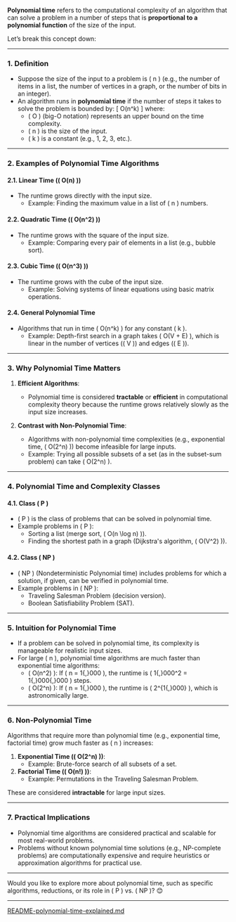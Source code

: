**Polynomial time** refers to the computational complexity of an algorithm that can solve a problem in a number of steps that is **proportional to a polynomial function** of the size of the input. 

Let’s break this concept down:

---

### **1. Definition**
- Suppose the size of the input to a problem is \( n \) (e.g., the number of items in a list, the number of vertices in a graph, or the number of bits in an integer).
- An algorithm runs in **polynomial time** if the number of steps it takes to solve the problem is bounded by:
  \[
  O(n^k)
  \]
  where:
  - \( O \) (big-O notation) represents an upper bound on the time complexity.
  - \( n \) is the size of the input.
  - \( k \) is a constant (e.g., 1, 2, 3, etc.).

---

### **2. Examples of Polynomial Time Algorithms**
#### **2.1. Linear Time (\( O(n) \))**
- The runtime grows directly with the input size.
  - Example: Finding the maximum value in a list of \( n \) numbers.

#### **2.2. Quadratic Time (\( O(n^2) \))**
- The runtime grows with the square of the input size.
  - Example: Comparing every pair of elements in a list (e.g., bubble sort).

#### **2.3. Cubic Time (\( O(n^3) \))**
- The runtime grows with the cube of the input size.
  - Example: Solving systems of linear equations using basic matrix operations.

#### **2.4. General Polynomial Time**
- Algorithms that run in time \( O(n^k) \) for any constant \( k \).
  - Example: Depth-first search in a graph takes \( O(V + E) \), which is linear in the number of vertices (\( V \)) and edges (\( E \)).

---

### **3. Why Polynomial Time Matters**
1. **Efficient Algorithms**:
   - Polynomial time is considered **tractable** or **efficient** in computational complexity theory because the runtime grows relatively slowly as the input size increases.

2. **Contrast with Non-Polynomial Time**:
   - Algorithms with non-polynomial time complexities (e.g., exponential time, \( O(2^n) \)) become infeasible for large inputs.
   - Example: Trying all possible subsets of a set (as in the subset-sum problem) can take \( O(2^n) \).

---

### **4. Polynomial Time and Complexity Classes**
#### **4.1. Class \( P \)**
- \( P \) is the class of problems that can be solved in polynomial time.
- Example problems in \( P \):
  - Sorting a list (merge sort, \( O(n \log n) \)).
  - Finding the shortest path in a graph (Dijkstra's algorithm, \( O(V^2) \)).

#### **4.2. Class \( NP \)**
- \( NP \) (Nondeterministic Polynomial time) includes problems for which a solution, if given, can be verified in polynomial time.
- Example problems in \( NP \):
  - Traveling Salesman Problem (decision version).
  - Boolean Satisfiability Problem (SAT).

---

### **5. Intuition for Polynomial Time**
- If a problem can be solved in polynomial time, its complexity is manageable for realistic input sizes.
- For large \( n \), polynomial time algorithms are much faster than exponential time algorithms:
  - \( O(n^2) \): If \( n = 1{,}000 \), the runtime is \( 1{,}000^2 = 1{,}000{,}000 \) steps.
  - \( O(2^n) \): If \( n = 1{,}000 \), the runtime is \( 2^{1{,}000} \), which is astronomically large.

---

### **6. Non-Polynomial Time**
Algorithms that require more than polynomial time (e.g., exponential time, factorial time) grow much faster as \( n \) increases:
1. **Exponential Time (\( O(2^n) \))**:
   - Example: Brute-force search of all subsets of a set.
2. **Factorial Time (\( O(n!) \))**:
   - Example: Permutations in the Traveling Salesman Problem.

These are considered **intractable** for large input sizes.

---

### **7. Practical Implications**
- Polynomial time algorithms are considered practical and scalable for most real-world problems.
- Problems without known polynomial time solutions (e.g., NP-complete problems) are computationally expensive and require heuristics or approximation algorithms for practical use.

---

Would you like to explore more about polynomial time, such as specific algorithms, reductions, or its role in \( P \) vs. \( NP \)? 😊


---

[README-polynomial-time-explained.md](https://t2m.io/GM3iUzZ)
